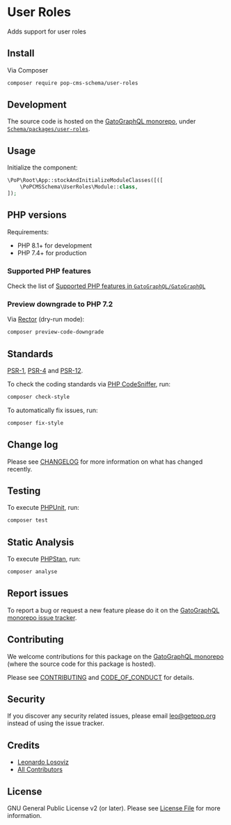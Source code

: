 # User Roles

<!--
[![Build Status][ico-travis]][link-travis]
[![Quality Score][ico-code-quality]][link-code-quality]
[![Software License][ico-license]](LICENSE.md)
[![Latest Version on Packagist][ico-version]][link-packagist]
[![Coverage Status][ico-scrutinizer]][link-scrutinizer]
[![Total Downloads][ico-downloads]][link-downloads]
-->

Adds support for user roles

## Install

Via Composer

``` bash
composer require pop-cms-schema/user-roles
```

## Development

The source code is hosted on the [GatoGraphQL monorepo](https://github.com/GatoGraphQL/GatoGraphQL), under [`Schema/packages/user-roles`](https://github.com/GatoGraphQL/GatoGraphQL/tree/master/layers/Schema/packages/user-roles).

## Usage

Initialize the component:

``` php
\PoP\Root\App::stockAndInitializeModuleClasses([([
    \PoPCMSSchema\UserRoles\Module::class,
]);
```

## PHP versions

Requirements:

- PHP 8.1+ for development
- PHP 7.4+ for production

### Supported PHP features

Check the list of [Supported PHP features in `GatoGraphQL/GatoGraphQL`](https://github.com/GatoGraphQL/GatoGraphQL/blob/master/docs/supported-php-features.md)

### Preview downgrade to PHP 7.2

Via [Rector](https://github.com/rectorphp/rector) (dry-run mode):

```bash
composer preview-code-downgrade
```

## Standards

[PSR-1](https://www.php-fig.org/psr/psr-1), [PSR-4](https://www.php-fig.org/psr/psr-4) and [PSR-12](https://www.php-fig.org/psr/psr-12).

To check the coding standards via [PHP CodeSniffer](https://github.com/squizlabs/PHP_CodeSniffer), run:

``` bash
composer check-style
```

To automatically fix issues, run:

``` bash
composer fix-style
```

## Change log

Please see [CHANGELOG](CHANGELOG.md) for more information on what has changed recently.

## Testing

To execute [PHPUnit](https://phpunit.de/), run:

``` bash
composer test
```

## Static Analysis

To execute [PHPStan](https://github.com/phpstan/phpstan), run:

``` bash
composer analyse
```

## Report issues

To report a bug or request a new feature please do it on the [GatoGraphQL monorepo issue tracker](https://github.com/GatoGraphQL/GatoGraphQL/issues).

## Contributing

We welcome contributions for this package on the [GatoGraphQL monorepo](https://github.com/GatoGraphQL/GatoGraphQL) (where the source code for this package is hosted).

Please see [CONTRIBUTING](CONTRIBUTING.md) and [CODE_OF_CONDUCT](CODE_OF_CONDUCT.md) for details.

## Security

If you discover any security related issues, please email leo@getpop.org instead of using the issue tracker.

## Credits

- [Leonardo Losoviz][link-author]
- [All Contributors][link-contributors]

## License

GNU General Public License v2 (or later). Please see [License File](LICENSE.md) for more information.

[ico-version]: https://img.shields.io/packagist/v/pop-cms-schema/user-roles.svg?style=flat-square
[ico-license]: https://img.shields.io/badge/license-GPLv2-brightgreen.svg?style=flat-square
[ico-travis]: https://img.shields.io/travis/pop-cms-schema/user-roles/master.svg?style=flat-square
[ico-scrutinizer]: https://img.shields.io/scrutinizer/coverage/g/pop-cms-schema/user-roles.svg?style=flat-square
[ico-code-quality]: https://img.shields.io/scrutinizer/g/pop-cms-schema/user-roles.svg?style=flat-square
[ico-downloads]: https://img.shields.io/packagist/dt/pop-cms-schema/user-roles.svg?style=flat-square

[link-packagist]: https://packagist.org/packages/pop-cms-schema/user-roles
[link-travis]: https://travis-ci.org/pop-cms-schema/user-roles
[link-scrutinizer]: https://scrutinizer-ci.com/g/pop-cms-schema/user-roles/code-structure
[link-code-quality]: https://scrutinizer-ci.com/g/pop-cms-schema/user-roles
[link-downloads]: https://packagist.org/packages/pop-cms-schema/user-roles
[link-author]: https://github.com/leoloso
[link-contributors]: ../../../../../../contributors
